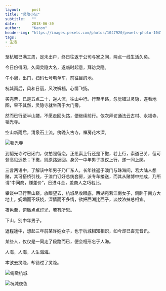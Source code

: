 ```yaml
---
layout:     post
title: "灵隐小记"
subtitle:   ""
date:       2018-06-30
author:     "Kanon"
header-img: "https://images.pexels.com/photos/1047920/pexels-photo-1047920.jpeg?auto=compress&cs=tinysrgb&dpr=2&h=750&w=1260"
tags:
- 生活
---
```


至杭城已满三周，足未出户，终日往返于公司与家之间，两点一线生活久矣。

今日份得闲，久闻灵隐大名，遂临时起意，拜访灵隐。

午小憩，出门，扫码七号电单车，前往目的地。

杭城雨后，风和日丽，风吹裤裆，心情飞扬。

买完票，已是五点二十，逆人流，往山中行。行至半路，忽觉错过灵隐，遂看地图，果不其然，灵隐寺就坐落于大门旁。

然而已行至半山腰，不愿走回头路，便继续前行。依次拜访通法云古村、永福寺、韬光寺。

空山新雨后，清泉石上流，傍晚入古寺，禅房花木深。

![韬光寺](http://kanon-blog.oss-cn-hangzhou.aliyuncs.com/%E9%9F%AC%E5%85%89%E5%AF%BA.jpg)

到韬光寺时已闭门，仅拍照留恋。正思索上行还是下撤，若上行，索道已关，但可登高见远景；下撤，则原路返回。身旁一中年男子提议上行，遂一同上爬。

三言两语中，了解该中年男子乃广东人，长年往返于澳门与珠海间，若大陆人想赌，其可搭桥引线，于澳门订好总统套房，派专车接送，而其从赌博中抽成，乃所谓“中间商，赚差价”，日进斗金，盖商人之巧若此。

攀谈中已行至山巅，放眼望去，杭城尽收眼底，西湖宛若江南女子，侧卧于南方大地上。妩媚而不妖娆，深情而不多情，欲把西湖比西子，淡妆浓抹总相宜。

夜色至，俯瞰点点灯光，若有所思。

下山，别中年男子。

返程途中，想起三年前某许姓女子，也于杭城相知相识，如今却已杳无音讯。

某些人，仅仅是一同走了段路而已，便会相形忘于人海。

人海，人海，人生海海。

本欲去灵隐，却错过了灵隐。

![俯瞰杭城](http://kanon-blog.oss-cn-hangzhou.aliyuncs.com/%E4%BF%AF%E7%9E%B0%E6%9D%AD%E5%9F%8E.jpg)

![杭城夜色](http://kanon-blog.oss-cn-hangzhou.aliyuncs.com/%E6%9D%AD%E5%9F%8E%E5%A4%9C%E8%89%B2.jpg)
<br><br><br><br>
